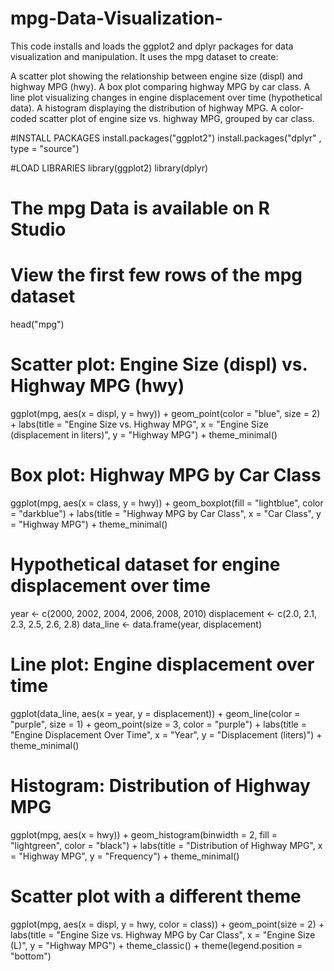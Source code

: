 # mpg-Data-Visualization-
This code installs and loads the ggplot2 and dplyr packages for data visualization and manipulation. It uses the mpg dataset to create:

A scatter plot showing the relationship between engine size (displ) and highway MPG (hwy).
A box plot comparing highway MPG by car class.
A line plot visualizing changes in engine displacement over time (hypothetical data).
A histogram displaying the distribution of highway MPG.
A color-coded scatter plot of engine size vs. highway MPG, grouped by car class.


#INSTALL PACKAGES
install.packages("ggplot2")
install.packages("dplyr" , type = "source")

#LOAD LIBRARIES
library(ggplot2)
library(dplyr)


# The mpg Data is available on R Studio
# View the first few rows of the mpg dataset
head("mpg")

# Scatter plot: Engine Size (displ) vs. Highway MPG (hwy)
ggplot(mpg, aes(x = displ, y = hwy)) +
  geom_point(color = "blue", size = 2) +
  labs(title = "Engine Size vs. Highway MPG",
       x = "Engine Size (displacement in liters)",
       y = "Highway MPG") +
  theme_minimal()

# Box plot: Highway MPG by Car Class
ggplot(mpg, aes(x = class, y = hwy)) +
  geom_boxplot(fill = "lightblue", color = "darkblue") +
  labs(title = "Highway MPG by Car Class",
       x = "Car Class",
       y = "Highway MPG") +
  theme_minimal()

# Hypothetical dataset for engine displacement over time
year <- c(2000, 2002, 2004, 2006, 2008, 2010)
displacement <- c(2.0, 2.1, 2.3, 2.5, 2.6, 2.8)
data_line <- data.frame(year, displacement)

# Line plot: Engine displacement over time
ggplot(data_line, aes(x = year, y = displacement)) +
  geom_line(color = "purple", size = 1) +
  geom_point(size = 3, color = "purple") +
  labs(title = "Engine Displacement Over Time",
       x = "Year",
       y = "Displacement (liters)") +
  theme_minimal()


# Histogram: Distribution of Highway MPG
ggplot(mpg, aes(x = hwy)) +
  geom_histogram(binwidth = 2, fill = "lightgreen", color = "black") +
  labs(title = "Distribution of Highway MPG",
       x = "Highway MPG",
       y = "Frequency") +
  theme_minimal()


# Scatter plot with a different theme
ggplot(mpg, aes(x = displ, y = hwy, color = class)) +
  geom_point(size = 2) +
  labs(title = "Engine Size vs. Highway MPG by Car Class",
       x = "Engine Size (L)",
       y = "Highway MPG") +
  theme_classic() +
  theme(legend.position = "bottom")
